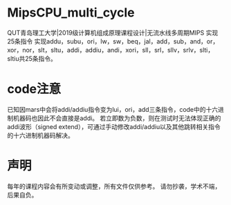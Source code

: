 # MipsCPU_multi_cycle
QUT青岛理工大学|2019级计算机组成原理课程设计|无流水线多周期MIPS
实现25条指令
实现addu，subu，ori，lw，sw，beq，jal，add，sub，and，or，xor，nor，slt，sltu，addi，addiu，andi，xori，sll，srl，sllv，srlv，slti，sltiu共25条指令。

# code注意
已知因mars中会将addi/addiu指令变为lui，ori，add三条指令，code中的十六进制机器码也因此不会直接是addi。
若立即数为负数，则在测试时无法体现正确的addi波形（signed extend），可通过手动修改addi/addiu以及其他跳转相关指令的十六进制机器码解决。

# 声明
每年的课程内容会有所变动或调整，所有文件仅供参考。
请勿抄袭，学术不端，后果自负。
